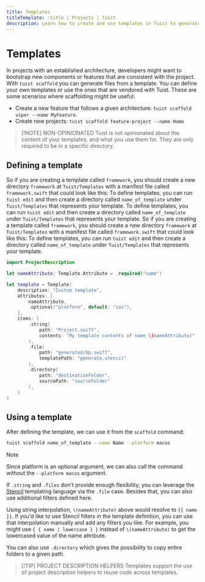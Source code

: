 ```yaml
---
title: Templates
titleTemplate: :title | Projects | Tuist
description: Learn how to create and use templates in Tuist to generate code in your projects.
---
```


<h1 id="templates">Templates</h1>

In projects with an established architecture, developers might want to bootstrap new components or features that are consistent with the project. With `tuist scaffold` you can generate files from a template. You can define your own templates or use the ones that are vendored with Tuist. These are some scenarios where scaffolding might be useful:

- Create a new feature that follows a given architecture: `tuist scaffold viper --name MyFeature`.
- Create new projects: `tuist scaffold feature-project --name Home`

> [!NOTE] NON-OPINIONATED
> Tuist is not opinionated about the content of your templates, and what you use them for. They are only required to be in a specific directory.

<h2 id="defining-a-template">Defining a template</h2>

So if you are creating a template called `framework`, you should create a new directory `framework` at `Tuist/Templates` with a manifest file called `framework.swift` that could look like this: To define templates, you can run <LocalizedLink href="/guides/develop/projects/editing">`tuist edit`</LocalizedLink> and then create a directory called `name_of_template` under `Tuist/Templates` that represents your template. To define templates, you can run <LocalizedLink href="/guides/develop/projects/editing">`tuist edit`</LocalizedLink> and then create a directory called `name_of_template` under `Tuist/Templates` that represents your template. So if you are creating a template called `framework`, you should create a new directory `framework` at `Tuist/Templates` with a manifest file called `framework.swift` that could look like this: To define templates, you can run <LocalizedLink href="/guides/develop/projects/editing">`tuist edit`</LocalizedLink> and then create a directory called `name_of_template` under `Tuist/Templates` that represents your template.

```swift
import ProjectDescription

let nameAttribute: Template.Attribute = .required("name")

let template = Template(
    description: "Custom template",
    attributes: [
        nameAttribute,
        .optional("platform", default: "ios"),
    ],
    items: [
        .string(
            path: "Project.swift",
            contents: "My template contents of name \(nameAttribute)"
        ),
        .file(
            path: "generated/Up.swift",
            templatePath: "generate.stencil"
        ),
        .directory(
            path: "destinationFolder",
            sourcePath: "sourceFolder"
        ),
    ]
)
```

<h2 id="using-a-template">Using a template</h2>

After defining the template, we can use it from the `scaffold` command:

```bash
tuist scaffold name_of_template --name Name --platform macos
```

> [!NOTE]
> Since platform is an optional argument, we can also call the command without the `--platform macos` argument.

If `.string` and `.files` don't provide enough flexibility, you can leverage the [Stencil](https://stencil.fuller.li/ko/latest/) templating language via the `.file` case. Besides that, you can also use additional filters defined here.

Using string interpolation, `\(nameAttribute)` above would resolve to `{{ name }}`. If you'd like to use Stencil filters in the template definition, you can use that interpolation manually and add any filters you like. For example, you might use `{ { name | lowercase } }` instead of `\(nameAttribute)` to get the lowercased value of the name attribute.

You can also use `.directory` which gives the possibility to copy entire folders to a given path.

> [!TIP] PROJECT DESCRIPTION HELPERS
> Templates support the use of <LocalizedLink href="/guides/develop/projects/code-sharing">project description helpers</LocalizedLink> to reuse code across templates.
